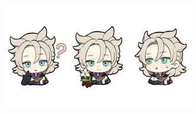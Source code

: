 ![image alt](https://github.com/dreamc4tcher/dreamc4tcher/blob/51216a669ce4aa6405ac9518c7e7db69ce6dece5/98d3f24ace95d4ff694e87841f283e66.jpg)
